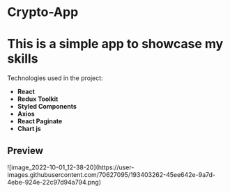 # Crypto-App
<h1>This is a simple app to showcase my skills</h1>
<p>Technologies used in the project:</p>
<ul>
<li>
 <b>React</b>
</li>
<li>
 <b>Redux Toolkit</b>
</li>
<li>
 <b>Styled Components</b>
</li>
<li>
 <b>Axios</b>
</li>
<li>
 <b>React Paginate</b>
</li>
<li>
 <b>Chart js</b>
</li>
  </ul>
<h2>Preview</h2>
![image_2022-10-01_12-38-20](https://user-images.githubusercontent.com/70627095/193403262-45ee642e-9a7d-4ebe-924e-22c97d94a794.png)
